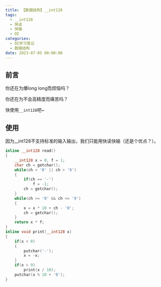 ```yaml
---
title: 【数据结构】__int128
tags:
  - __int128
  - 快读
  - 快输
  - OI
categories:
  - OI学习笔记
  - 数据结构
date: 2023-07-05 00:00:00
---
```

## 前言

你还在为爆long long而烦恼吗？

你还在为不会高精度而痛苦吗？

快使用`__int128`吧~

## 使用

因为__int128不支持标准的输入输出，我们只能用快读快输（还是个优点？）。

```C++
inline __int128 read()
{
    __int128 x = 0, f = 1;
    char ch = getchar();
    while(ch < '0' || ch > '9')
    {
        if(ch == '-')
            f = -1;
        ch = getchar();
    }
    while(ch >= '0' && ch <= '9')
    {
        x = x * 10 + ch - '0';
        ch = getchar();
    }
    return x * f;
}
inline void print(__int128 x)
{
    if(x < 0)
    {
        putchar('-');
        x = -x;
    }
    if(x > 9)
        print(x / 10);
    putchar(x % 10 + '0');
}
```